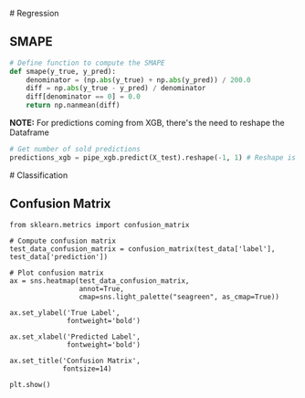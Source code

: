 # Regression

## SMAPE
```python
# Define function to compute the SMAPE
def smape(y_true, y_pred):
    denominator = (np.abs(y_true) + np.abs(y_pred)) / 200.0
    diff = np.abs(y_true - y_pred) / denominator
    diff[denominator == 0] = 0.0
    return np.nanmean(diff)
```
**NOTE:** For predictions coming from XGB, there's the need to reshape the Dataframe
```python
# Get number of sold predictions
predictions_xgb = pipe_xgb.predict(X_test).reshape(-1, 1) # Reshape is necessary for the SMAPE function
```

# Classification

## Confusion Matrix
```
from sklearn.metrics import confusion_matrix

# Compute confusion matrix
test_data_confusion_matrix = confusion_matrix(test_data['label'], test_data['prediction'])

# Plot confusion matrix
ax = sns.heatmap(test_data_confusion_matrix, 
                 annot=True,
                 cmap=sns.light_palette("seagreen", as_cmap=True))

ax.set_ylabel('True Label', 
              fontweight='bold')

ax.set_xlabel('Predicted Label', 
              fontweight='bold')

ax.set_title('Confusion Matrix', 
             fontsize=14)

plt.show()
```

